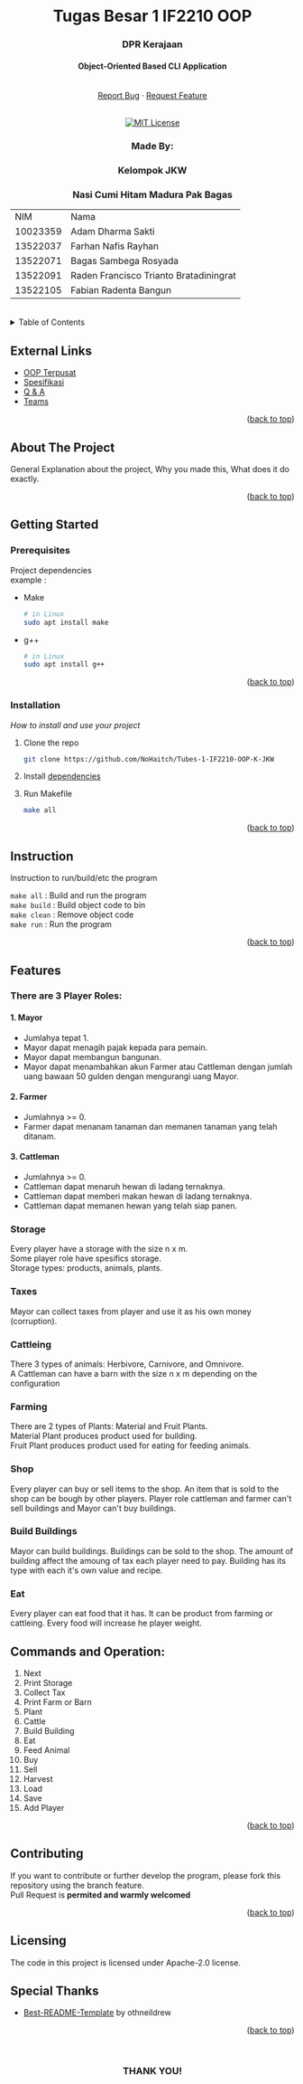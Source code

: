 <!-- Back to Top Link-->
<a name="readme-top"></a>


<br />
<div align="center">
  <h1 align="center">Tugas Besar 1 IF2210 OOP</h1>
  <p align="center">
    <h3>DPR Kerajaan</h3>
    <h4>Object-Oriented Based CLI Application</h4>
    <br/>
    <!-- IMAGE OR LOGO -->
    <!-- <img src="" alt="Project Logo // Team Picture // etc">
    <br/>
    <br/> -->
    <a href="https://github.com/NoHaitch/Tubes-IF2210-OOP-K-JKW/issues">Report Bug</a>
    ·
    <a href="https://github.com/NoHaitch/Tubes-IF2210-OOP-K-JKW/issues">Request Feature</a>
<br>
<br>

[![MIT License][license-shield]][license-url]

  </p>
</div>

<!-- CONTRIBUTOR -->
<div align="center" id="contributor">
  <strong>
    <h3>Made By:</h3>
    <h3>Kelompok JKW</h3>
    <h3>Nasi Cumi Hitam Madura Pak Bagas</h3>
    <table align="center">
      <tr>
        <td>NIM</td>
        <td>Nama</td>
      </tr>
      <tr>
        <td>10023359</td>
        <td>Adam Dharma Sakti</td>
      </tr>
      <tr>
        <td>13522037</td>
        <td>Farhan Nafis Rayhan</td>
      </tr>
      <tr>
        <td>13522071</td>
        <td>Bagas Sambega Rosyada</td>
      </tr>
      <tr>
        <td>13522091</td>
        <td>Raden Francisco Trianto Bratadiningrat</td>
      </tr>
      <tr>
        <td>13522105</td>
        <td>Fabian Radenta Bangun</td>
      </tr>
    </table>
  </strong>
  <br>
</div>



<!-- TABLE OF CONTENTS -->
<details>
  <summary>Table of Contents</summary>
  <ol>
    <li>
      <a href="#about-the-project">About The Project</a>
    </li>
    <li>
      <a href="#getting-started">Getting Started</a>
      <ul>
        <li><a href="#prerequisites">Prerequisites</a></li>
        <li><a href="#installation">Installation</a></li>
        <li><a href="#instruction">Instruction</a></li>
        <li>
        <details>
          <summary><a href="#features">Features</a></summary>
          <ol>
            <li><a href="#1-feature-x">Features - 1</a></li>
            <li><a href="#2-feature-y">Features - 2</a></li>
            <li><a href="#3-feature-z">Features - 3</a></li>
          </ol>
        </details>
        </li>
      </ul>
    </li>
    <li><a href="#contributing">Contributing</a></li>
    <li><a href="#license">License</a></li>
    <li><a href="#special-thanks">Special Thanks</a></li>
  </ol>
</details>

## External Links

- [OOP Terpusat](https://docs.google.com/spreadsheets/d/1hly7VjxXC-PRUI0mfJ4VQ-8vLoD-YTgQIJLWD_faFGc/edit#gid=979950684)
- [Spesifikasi](https://docs.google.com/document/d/1gE2ovBWM_tM1vGqDE-SwkdymLVizFfn40q2ru6dKhwA/edit)
- [Q & A](https://docs.google.com/spreadsheets/d/14NXvZLRUP9cBqQ6Pevrnx8OXSKGFGMd8wf7PCziSIqk/edit#gid=0)
- [Teams](https://docs.google.com/spreadsheets/d/185aduUJIXUticrgKBo6GVCaUpqxhtxCuDwZQzJUpmkk/edit#gid=0)

<p align="right">(<a href="#readme-top">back to top</a>)</p>

<!-- ABOUT THE PROJECT -->
## About The Project

General Explanation about the project, Why you made this, What does it do exactly.  

<!-- OPTIONAL LINK OR REFERENCE -->
<!-- <p align="center">
You can explore more on this link ... 
<br>
<a href="https://example.com"> <Strong>THIS LINK</Strong>
</a>
</p> -->

<p align="right">(<a href="#readme-top">back to top</a>)</p>


<!-- GETTING STARTED -->
## Getting Started

### Prerequisites

Project dependencies  
example :  

* Make 
  ```sh
  # in Linux
  sudo apt install make
  ```
* g++
  ```sh
  # in Linux
  sudo apt install g++
  ```

<p align="right">(<a href="#readme-top">back to top</a>)</p>

### Installation

_How to install and use your project_

1. Clone the repo
   ```sh
   git clone https://github.com/NoHaitch/Tubes-1-IF2210-OOP-K-JKW
   ```

2. Install [dependencies](#prerequisites)

3. Run Makefile
   ```sh
   make all
   ```


<p align="right">(<a href="#readme-top">back to top</a>)</p>

<!-- INSTURCTION -->
## Instruction
Instruction to run/build/etc the program  

`make all` : Build and run the program  
`make build` : Build object code to bin   
`make clean` : Remove object code   
`make run` : Run the program  


<p align="right">(<a href="#readme-top">back to top</a>)</p>

<!-- FEATURES -->
## Features 

### There are 3 Player Roles:
#### 1. Mayor  
- Jumlahya tepat 1.
- Mayor dapat menagih pajak kepada para pemain.
- Mayor dapat membangun bangunan.
- Mayor dapat menambahkan akun Farmer atau Cattleman dengan jumlah uang bawaan 50 gulden dengan mengurangi uang Mayor.
#### 2. Farmer  
- Jumlahnya >= 0.
- Farmer dapat menanam tanaman dan memanen tanaman yang telah ditanam.
#### 3. Cattleman  
- Jumlahnya >= 0.
- Cattleman dapat menaruh hewan di ladang ternaknya.
- Cattleman dapat memberi makan hewan di ladang ternaknya.
- Cattleman dapat memanen hewan yang telah siap panen.

### Storage

Every player have a storage with the size n x m.   
Some player role have spesifics storage.     
Storage types: products, animals, plants.

### Taxes

Mayor can collect taxes from player and use it as his own money (corruption).

### Cattleing

There 3 types of animals: Herbivore, Carnivore, and Omnivore.   
A Cattleman can have a barn with the size n x m depending on the configuration

### Farming

There are 2 types of Plants: Material and Fruit Plants.   
Material Plant produces product used for building.  
Fruit Plant produces product used for eating for feeding animals.  

### Shop

Every player can buy or sell items to the shop. An item that is sold to the shop can be bough by other players. Player role cattleman and farmer can't sell buildings and Mayor can't buy buildings.

### Build Buildings 

Mayor can build buildings. Buildings can be sold to the shop. The amount of building affect the amoung of tax each player need to pay. Building has its type with each it's own value and recipe. 

### Eat

Every player can eat food that it has. It can be product from farming or cattleing. Every food will increase he player weight.

## Commands and Operation:
1. Next
2. Print Storage
3. Collect Tax
4. Print Farm or Barn
5. Plant
6. Cattle
7. Build Building
8. Eat
9. Feed Animal
10. Buy
11. Sell
12. Harvest
13. Load
14. Save
15. Add Player


<p align="right">(<a href="#readme-top">back to top</a>)</p>


<!-- CONTRIBUTING -->
## Contributing

If you want to contribute or further develop the program, please fork this repository using the branch feature.  
Pull Request is **permited and warmly welcomed**

<p align="right">(<a href="#readme-top">back to top</a>)</p>



<!-- LICENSE -->
## Licensing

The code in this project is licensed under Apache-2.0 license.  


<!-- SPECIAL THANKS AND/OR CREDITS -->
## Special Thanks
- [Best-README-Template](https://github.com/othneildrew/Best-README-Template) by othneildrew

<p align="right">(<a href="#readme-top">back to top</a>)</p>

<br>
<h3 align="center"> THANK YOU! </h3>

<!-- MARKDOWN LINKS & IMAGES -->
[issues-url]: https://github.com/NoHaitch/Tubes-IF2210-OOP-K-JKW/issues
[license-shield]: https://img.shields.io/badge/License-Apache--2.0_license-yellow
[license-url]: https://github.com/NoHaitch/Tubes-IF2210-OOP-K-JKW/blob/main/LICENSE
